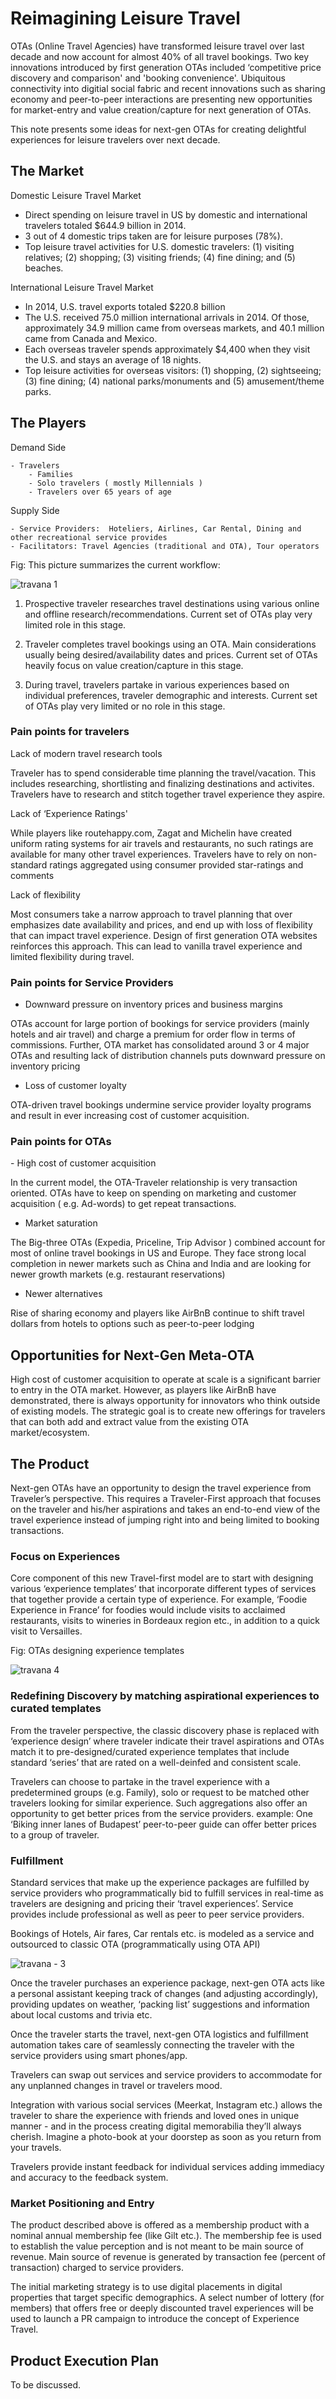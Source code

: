 <h1> Reimagining Leisure Travel </h1>

OTAs (Online Travel Agencies) have transformed leisure travel over last decade and now account for almost 40% of all travel bookings. Two key innovations introduced by first generation OTAs included ‘competitive price discovery and comparison' and 'booking convenience'. Ubiquitous connectivity into digitial social fabric and recent innovations such as sharing economy and  peer-to-peer interactions are  presenting new opportunities for market-entry and value creation/capture  for next generation of OTAs.

This note presents some ideas for next-gen OTAs for creating delightful experiences for leisure travelers over next decade.

<h2> The Market </h2>

Domestic Leisure Travel Market

- Direct spending on leisure travel in US by domestic and international travelers totaled $644.9 billion in 2014.
- 3 out of 4 domestic trips taken are for leisure purposes (78%).
- Top leisure travel activities for U.S. domestic travelers: (1) visiting relatives; (2) shopping; (3) visiting friends; (4) fine dining; and (5) beaches.

International Leisure Travel Market

- In 2014, U.S. travel exports totaled $220.8 billion
- The U.S. received 75.0 million international arrivals in 2014. Of those, approximately 34.9 million came from overseas markets, and 40.1 million came from Canada and Mexico.
- Each overseas traveler spends approximately $4,400 when they visit the U.S. and stays an average of 18 nights.
- Top leisure activities for overseas visitors: (1) shopping, (2) sightseeing; (3) fine dining; (4) national parks/monuments and (5) amusement/theme parks.

<h2> The Players </h2>
Demand Side

    - Travelers
        - Families
        - Solo travelers ( mostly Millennials )
        - Travelers over 65 years of age

Supply Side

    - Service Providers:  Hoteliers, Airlines, Car Rental, Dining and other recreational service provides
    - Facilitators: Travel Agencies (traditional and OTA), Tour operators
    

Fig: This picture summarizes the current workflow:

![travana 1](https://cloud.githubusercontent.com/assets/9044334/13304317/c07efef6-db08-11e5-84c3-025f17cc751c.png)



1. Prospective traveler researches travel destinations using various online and offline research/recommendations. Current set of OTAs play very limited role in this stage.

2. Traveler completes travel bookings using an OTA. Main considerations usually being desired/availability dates and prices. Current set of OTAs heavily focus on value creation/capture in this stage.

3. During travel, travelers partake in various experiences based on individual preferences, traveler demographic and interests. Current set of OTAs play very limited or no role in this stage.

<h3> Pain points for travelers </h3>

Lack of modern travel research tools

Traveler has to spend considerable time planning the travel/vacation. This includes researching, shortlisting and finalizing destinations and activites. Travelers have to research and stitch together travel experience they aspire.

Lack of ‘Experience Ratings'

While players like routehappy.com, Zagat and Michelin have created uniform rating systems for air travels and restaurants, no such ratings are available for many other travel experiences. Travelers have to rely on non-standard ratings aggregated using consumer provided star-ratings and comments

Lack of flexibility

Most consumers take a narrow approach to travel planning that over emphasizes date availability and prices, and end up with loss of flexibility that can impact travel experience. Design of first generation OTA websites reinforces this approach. This can lead to vanilla travel experience and limited flexibility during travel.

<h3> Pain points for Service Providers </h3>

- Downward pressure on inventory prices and business margins

OTAs account for large portion of bookings for service providers (mainly hotels and air travel) and charge a premium for order flow in terms of commissions. Further, OTA market has consolidated around 3 or 4 major OTAs and resulting lack of distribution channels puts downward pressure on inventory pricing

- Loss of customer loyalty

OTA-driven travel bookings undermine service provider loyalty programs and result in ever increasing cost of customer acquisition.

<h3> Pain points for OTAs </h3>
- High cost of customer acquisition

In the current model, the OTA-Traveler relationship is very transaction oriented. OTAs have to keep on spending on marketing and customer acquisition ( e.g. Ad-words) to get repeat transactions.

- Market saturation

The Big-three OTAs (Expedia, Priceline, Trip Advisor ) combined account for most of online travel bookings in US and Europe. They face strong local completion in newer markets such as China and India and are looking for newer growth markets (e.g. restaurant reservations)

- Newer alternatives

Rise of sharing economy and players like AirBnB continue to shift travel dollars from hotels to options such as peer-to-peer lodging

<h2> Opportunities for Next-Gen Meta-OTA </h2>

High cost of customer acquisition to operate at scale is a significant barrier to entry in the OTA market. However, as players like AirBnB have demonstrated, there is always opportunity for innovators who think outside of existing models. The strategic goal is to create new offerings for travelers that can both add and extract value from the existing OTA market/ecosystem.

<h2> The Product </h2>
Next-gen OTAs have an opportunity to design the travel experience from Traveler’s perspective. This requires a Traveler-First approach that focuses on the traveler and his/her aspirations and takes an end-to-end view of the travel experience instead of jumping right into and being limited to booking transactions.

<h3> Focus on Experiences </h3>

Core component of this new Travel-first model are to start with designing various ‘experience templates’ that incorporate different types of services that together provide a certain type of experience.  For example, ‘Foodie Experience in France’ for foodies would include visits to acclaimed restaurants, visits to wineries in Bordeaux region etc., in addition to a quick visit to Versailles.

Fig: OTAs designing experience templates


![travana 4](https://cloud.githubusercontent.com/assets/9044334/13304272/8d9c3eae-db08-11e5-84ac-362b564ca62d.png)




<h3> Redefining Discovery by matching aspirational experiences to curated templates </h3>


From the traveler perspective, the classic discovery phase is replaced with ‘experience design’ where traveler indicate their travel aspirations and OTAs match it to pre-designed/curated experience templates that include standard ‘series’ that are rated on a well-deinfed and consistent scale.

Travelers can choose to partake in the travel experience with a predetermined groups (e.g. Family), solo or request to be matched other travelers looking for similar experience. Such aggregations also offer an opportunity to get better prices from the service providers. example: One ‘Biking inner lanes of Budapest’ peer-to-peer guide can offer better prices to a group of traveler.

<h3> Fulfillment </h3>

Standard services that make up the experience packages are fulfilled by service providers who programmatically bid to fulfill services in real-time as travelers are designing and pricing their ‘travel experiences’. Service provides include professional as well as peer to peer service providers.

Bookings of Hotels, Air fares, Car rentals etc. is modeled as a service and  outsourced to classic OTA  (programmatically using OTA API)



![travana - 3](https://cloud.githubusercontent.com/assets/9044334/13304285/a0707f86-db08-11e5-867c-a44ebf046b19.png)

Once the traveler purchases an experience package, next-gen OTA acts like a personal assistant keeping track of changes (and adjusting accordingly), providing updates on weather,  ‘packing list’ suggestions and information about local customs and trivia etc.

Once the traveler starts the travel, next-gen OTA logistics and fulfillment automation takes care of seamlessly connecting the traveler with the service providers using smart phones/app.

Travelers can swap out services and service providers to accommodate for any unplanned changes in travel or travelers mood.

Integration with various social services (Meerkat, Instagram etc.) allows the traveler to share the experience with friends and loved ones in unique manner - and in the process creating digital memorabilia they’ll always cherish. Imagine a photo-book at your doorstep as soon as you return from your travels.

Travelers provide instant feedback for individual services adding immediacy and accuracy to the feedback system.

<h3> Market Positioning and Entry </h3>

The product described above is offered as a membership product with a nominal annual membership fee  (like Gilt etc.). The membership fee is used to establish the value perception and is not meant to be main source of revenue. Main source of revenue is generated by transaction fee (percent of transaction) charged to service providers.

The initial marketing strategy is to use digital placements in digital properties that target specific demographics. A select number of lottery (for members) that offers free or deeply discounted travel experiences will be used to launch a PR campaign to introduce the concept of Experience Travel.

<h2> Product Execution Plan </h2>

To be discussed.
